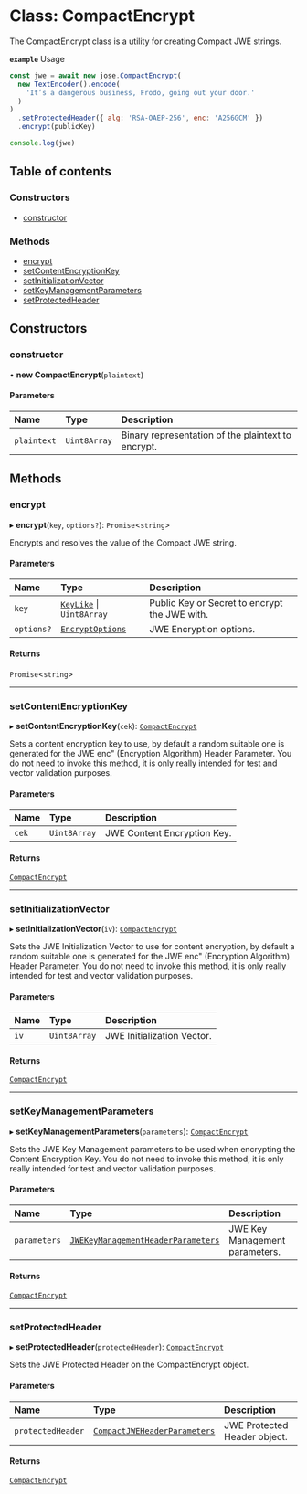 # Class: CompactEncrypt

The CompactEncrypt class is a utility for creating Compact JWE strings.

**`example`** Usage
```js
const jwe = await new jose.CompactEncrypt(
  new TextEncoder().encode(
    'It’s a dangerous business, Frodo, going out your door.'
  )
)
  .setProtectedHeader({ alg: 'RSA-OAEP-256', enc: 'A256GCM' })
  .encrypt(publicKey)

console.log(jwe)
```

## Table of contents

### Constructors

- [constructor](jwe_compact_encrypt.CompactEncrypt.md#constructor)

### Methods

- [encrypt](jwe_compact_encrypt.CompactEncrypt.md#encrypt)
- [setContentEncryptionKey](jwe_compact_encrypt.CompactEncrypt.md#setcontentencryptionkey)
- [setInitializationVector](jwe_compact_encrypt.CompactEncrypt.md#setinitializationvector)
- [setKeyManagementParameters](jwe_compact_encrypt.CompactEncrypt.md#setkeymanagementparameters)
- [setProtectedHeader](jwe_compact_encrypt.CompactEncrypt.md#setprotectedheader)

## Constructors

### constructor

• **new CompactEncrypt**(`plaintext`)

#### Parameters

| Name | Type | Description |
| :------ | :------ | :------ |
| `plaintext` | `Uint8Array` | Binary representation of the plaintext to encrypt. |

## Methods

### encrypt

▸ **encrypt**(`key`, `options?`): `Promise`<`string`\>

Encrypts and resolves the value of the Compact JWE string.

#### Parameters

| Name | Type | Description |
| :------ | :------ | :------ |
| `key` | [`KeyLike`](../types/types.KeyLike.md) \| `Uint8Array` | Public Key or Secret to encrypt the JWE with. |
| `options?` | [`EncryptOptions`](../interfaces/types.EncryptOptions.md) | JWE Encryption options. |

#### Returns

`Promise`<`string`\>

___

### setContentEncryptionKey

▸ **setContentEncryptionKey**(`cek`): [`CompactEncrypt`](jwe_compact_encrypt.CompactEncrypt.md)

Sets a content encryption key to use, by default a random suitable one
is generated for the JWE enc" (Encryption Algorithm) Header Parameter.
You do not need to invoke this method, it is only really intended for
test and vector validation purposes.

#### Parameters

| Name | Type | Description |
| :------ | :------ | :------ |
| `cek` | `Uint8Array` | JWE Content Encryption Key. |

#### Returns

[`CompactEncrypt`](jwe_compact_encrypt.CompactEncrypt.md)

___

### setInitializationVector

▸ **setInitializationVector**(`iv`): [`CompactEncrypt`](jwe_compact_encrypt.CompactEncrypt.md)

Sets the JWE Initialization Vector to use for content encryption, by default
a random suitable one is generated for the JWE enc" (Encryption Algorithm)
Header Parameter. You do not need to invoke this method, it is only really
intended for test and vector validation purposes.

#### Parameters

| Name | Type | Description |
| :------ | :------ | :------ |
| `iv` | `Uint8Array` | JWE Initialization Vector. |

#### Returns

[`CompactEncrypt`](jwe_compact_encrypt.CompactEncrypt.md)

___

### setKeyManagementParameters

▸ **setKeyManagementParameters**(`parameters`): [`CompactEncrypt`](jwe_compact_encrypt.CompactEncrypt.md)

Sets the JWE Key Management parameters to be used when encrypting the Content
Encryption Key. You do not need to invoke this method, it is only really
intended for test and vector validation purposes.

#### Parameters

| Name | Type | Description |
| :------ | :------ | :------ |
| `parameters` | [`JWEKeyManagementHeaderParameters`](../interfaces/types.JWEKeyManagementHeaderParameters.md) | JWE Key Management parameters. |

#### Returns

[`CompactEncrypt`](jwe_compact_encrypt.CompactEncrypt.md)

___

### setProtectedHeader

▸ **setProtectedHeader**(`protectedHeader`): [`CompactEncrypt`](jwe_compact_encrypt.CompactEncrypt.md)

Sets the JWE Protected Header on the CompactEncrypt object.

#### Parameters

| Name | Type | Description |
| :------ | :------ | :------ |
| `protectedHeader` | [`CompactJWEHeaderParameters`](../interfaces/types.CompactJWEHeaderParameters.md) | JWE Protected Header object. |

#### Returns

[`CompactEncrypt`](jwe_compact_encrypt.CompactEncrypt.md)
